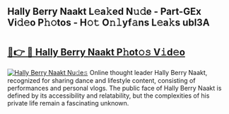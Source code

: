 ## Hally Berry Naakt L𝚎a𝚔ed N𝚞𝚍e - Part-GEx Vi𝚍𝚎o P𝚑𝚘tos - H𝚘𝚝 O𝚗𝚕yf𝚊ns L𝚎a𝚔s ubl3A

# <h2><a href="http://kf2tsf.oniu.top/?m=Hally+Berry+Naakt">🔗👉 🔴 Hally Berry Naakt P𝚑ot𝚘𝚜 V𝚒d𝚎o</a></h2>

[![Hally Berry Naakt Nu𝚍e𝚜](https://i.imgur.com/0qMVB7G.gif)](http://kf2tsf.oniu.top/?m=Hally+Berry+Naakt)
Online thought leader Hally Berry Naakt, recognized for sharing dance and lifestyle content, consisting of performances and personal vlogs. The public face of Hally Berry Naakt is defined by its accessibility and relatability, but the complexities of his private life remain a fascinating unknown.  

